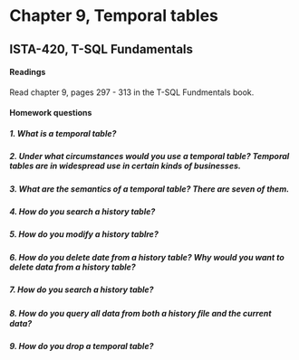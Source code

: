# Chapter 9, Temporal tables
## ISTA-420, T-SQL Fundamentals
#### Readings
Read chapter 9, pages 297 - 313 in the T-SQL Fundmentals book.
#### Homework questions

##### 1. What is a temporal table?


##### 2. Under what circumstances would you use a temporal table? Temporal tables are in widespread use in certain kinds of businesses.


##### 3. What are the semantics of a temporal table? There are seven of them.


##### 4. How do you search a history table?


##### 5. How do you modify a history tablre?


##### 6. How do you delete date from a history table? Why would you want to delete data from a history table?


##### 7. How do you search a history table?


##### 8. How do you query all data from both a history ﬁle and the current data?


##### 9. How do you drop a temporal table?

